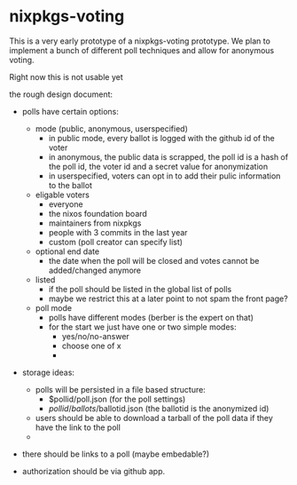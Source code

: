 # nixpkgs-voting

This is a very early prototype of a nixpkgs-voting prototype. We plan to implement a bunch of different poll techniques and allow for anonymous voting.

Right now this is not usable yet

the rough design document:

- polls have certain options:
    - mode (public, anonymous, userspecified)
        - in public mode, every ballot is logged with the github id of the voter
        - in anonymous, the public data is scrapped, the poll id is a hash of the poll id, the voter id and a secret value for anonymization
        - in userspecified, voters can opt in to add their pulic information to the ballot
    - eligable voters
        - everyone
        - the nixos foundation board
        - maintainers from nixpkgs
        - people with 3 commits in the last year
        - custom (poll creator can specify list)
    - optional end date
        - the date when the poll will be closed and votes cannot be added/changed anymore
    - listed
        - if the poll should be listed in the global list of polls
        - maybe we restrict this at a later point to not spam the front page?
    - poll mode
        - polls have different modes (berber is the expert on that)
        - for the start we just have one or two simple modes:
            - yes/no/no-answer
            - choose one of x
            -

- storage ideas:
    - polls will be persisted in a file based structure:
        - $pollid/poll.json (for the poll settings)
        - $pollid/ballots/$ballotid.json (the ballotid is the anonymized id)
    - users should be able to download a tarball of the poll data if they have the link to the poll
    -
- there should be links to a poll (maybe embedable?)
- authorization should be via github app.

